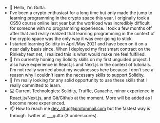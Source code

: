- 👋 Hello, I’m Gutta. 
- I've been a crypto enthusiast for a long time but only made the jump to learning programming in the crypto space this year. I originally took a CS50 course online last year but the workload was incredibly difficult for someone with no programming experience. I took a few months off after that and really realized that learning programming in the context of the crypto space was the only way it was ever going to stick. 
- I started learning Solidity in April/May 2021 and have been on it on a near daily basis since. When I deployed my first smart contract on the Rinkeby test net, I realized this is what would make me feel fulfilled.
- 🌱 I’m currently honing my Solidity skills on my first unguided project. I also have experience in React.js and Next.js in the context of tutorials. I'm not really worried about my weaknesses here because I don't see a reason why I couldn't learn the necessary skills to support Solidity. 
- 💞️ I’m really looking for any solid opportunity to use these skills that I really committed to learn. 
- :computer: Current Technologies: Solidity, Truffle, Ganache, minor experience in React.js/Next.js, and Git/Github at the moment. More will be added as I become more experienced.
- 📫 How to reach me dev_attug@protonmail.com but the fastest way is through Twitter at ___gutta (3 underscores).

<!---
DevGutta/DevGutta is a ✨ special ✨ repository because its `README.md` (this file) appears on your GitHub profile.
You can click the Preview link to take a look at your changes.
--->
